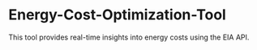 # Energy-Cost-Optimization-Tool
 This tool provides real-time insights into energy costs using the EIA API.
